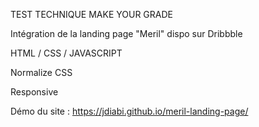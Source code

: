 TEST TECHNIQUE MAKE YOUR GRADE

Intégration de la landing page "Meril" dispo sur Dribbble

HTML / CSS / JAVASCRIPT

Normalize CSS

Responsive

Démo du site : https://jdiabi.github.io/meril-landing-page/
